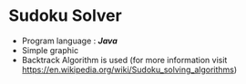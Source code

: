 # Sudoku Solver
- Program language : ***Java***
- Simple graphic
- Backtrack Algorithm is used (for more information visit https://en.wikipedia.org/wiki/Sudoku_solving_algorithms)
